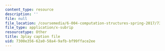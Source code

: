 ```yaml
---
content_type: resource
description: ''
file: null
file_location: /coursemedia/6-004-computation-structures-spring-2017/7300e35662a058a49afbbf99fface2ee_CDUH8T6Yg8A.vtt
file_type: application/x-subrip
resourcetype: Other
title: 3play caption file
uid: 7300e356-62a0-58a4-9afb-bf99fface2ee
---
```

